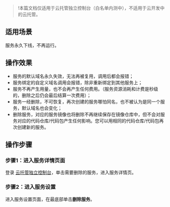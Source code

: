 > !本篇文档仅适用于云托管独立控制台（白名单内测中），不适用于云开发中的云托管。

## 适用场景
服务永久下线，不再运行。

## 操作效果
- 服务的默认域名永久失效，无法再被复用，调用后都会报错；
- 服务绑定的自定义域名调用会报错，除非重新绑定到其他服务上；
- 服务不再产生用量，也不会再产生任何费用。（服务资源消耗和计费是秒级的，删除之后仍会最后结算一次费用）；
- 服务一经删除，不可恢复，再次创建的服务哪怕同名，也不被认为是同一个服务，默认域名也会变化；
- 删除服务，对应的服务镜像也将删除不再继续保存在镜像仓库中，但不会对服务对应的代码仓库/代码包产生任何影响。您可以用相同的代码仓库/代码包再次创建新的服务。

## 操作步骤

### 步骤1：进入服务详情页面

登录 [云托管独立控制台](https://console.cloud.tencent.com/tcbr)，单击需要删除的服务，进入服务详情页。

### 步骤2：进入服务设置

进入服务设置页面，在最底部单击**删除服务**。

